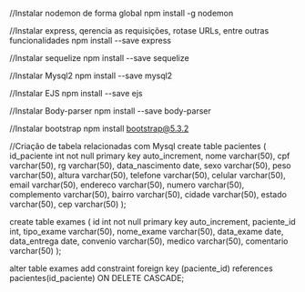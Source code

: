//Instalar nodemon de forma global
npm install -g nodemon

//Instalar express, qerencia as requisições, rotase URLs, entre outras funcionalidades
npm install --save express

//Instalar sequelize
npm install --save sequelize

//Instalar Mysql2
npm install --save mysql2

//Instalar EJS
npm install --save ejs

//Instalar Body-parser
npm install --save body-parser

//Instalar bootstrap
npm install bootstrap@5.3.2


//Criação de tabela relacionadas com Mysql
create table pacientes (
    id_paciente int not null primary key auto_increment,
    nome varchar(50),
    cpf varchar(50),
    rg varchar(50),
    data_nascimento date,
    sexo varchar(50),
    peso varchar(50),
    altura varchar(50),
    telefone varchar(50),
    celular varchar(50),
    email varchar(50),
    endereco varchar(50),
    numero varchar(50),
    complemento varchar(50),
    bairro varchar(50),
    cidade varchar(50),
    estado varchar(50),
    cep varchar(50)
);

create table exames (
    id int not null primary key auto_increment,
    paciente_id int,
    tipo_exame varchar(50),
    nome_exame varchar(50),
    data_exame date,
    data_entrega date,
    convenio varchar(50),
    medico varchar(50),
    comentario varchar(50)
);

alter table exames add constraint foreign key (paciente_id) references pacientes(id_paciente) ON DELETE CASCADE;
